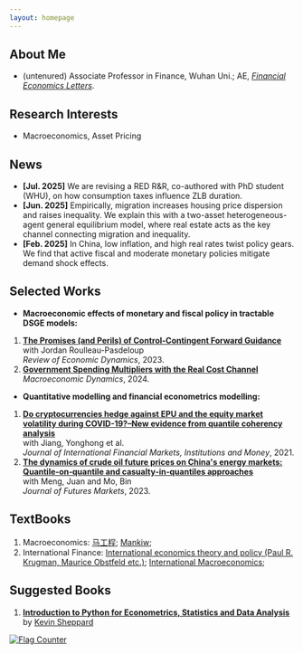 ```yaml
---
layout: homepage
---
```


## About Me
- (untenured) Associate Professor in Finance, Wuhan Uni.; AE, [*Financial Economics Letters*](https://www.anserpress.org/journal/fel).


## Research Interests

- Macroeconomics, Asset Pricing


## News
- **[Jul. 2025]** We are revising a RED R\&R, co-authored with PhD student (WHU), on how consumption taxes influence ZLB duration.
- **[Jun. 2025]** Empirically, migration increases housing price dispersion and raises inequality. We explain this with a two-asset heterogeneous-agent general equilibrium model, where real estate acts as the key channel connecting migration and inequality.
- **[Feb. 2025]** In China, low inflation, and high real rates twist policy gears. We find that active fiscal and moderate monetary policies mitigate demand shock effects.


## Selected Works
- **Macroeconomic effects of monetary and fiscal policy in tractable DSGE models:**
1. **[The Promises (and Perils) of Control-Contingent Forward Guidance](https://doi.org/10.1016/j.red.2022.07.002)** <br>
  with Jordan Roulleau-Pasdeloup <br>
  *Review of Economic Dynamics*, 2023.
2. **[Government Spending Multipliers with the Real Cost Channel](https://doi.org/10.1017/S1365100523000251)** <br>
  *Macroeconomic Dynamics*, 2024.
  
- **Quantitative modelling and financial econometrics modelling:**
1. **[Do cryptocurrencies hedge against EPU and the equity market volatility during COVID-19?–New evidence from quantile coherency analysis](https://doi.org/10.1016/j.intfin.2021.101324)** <br>
     with Jiang, Yonghong et al.<br>
    *Journal of International Financial Markets, Institutions and Money*, 2021.
2. **[The dynamics of crude oil future prices on China's energy markets: Quantile‐on‐quantile and casualty‐in‐quantiles approaches](https://doi.org/10.1002/fut.22459)** <br>
     with Meng, Juan and Mo, Bin <br>
     *Journal of Futures Markets*, 2023.  

## TextBooks
1. Macroeconomics:  <a href="/assets/pdfs/textbook/西方经济学（第二版）下册.pdf" target="_blank" class="btn btn-sm z-depth-0" role="button">马工程</a>; <a href="/assets/pdfs/textbook/Macroeconomics (N. Gregory Mankiw).pdf" target="_blank" class="btn btn-sm z-depth-0" role="button">Mankiw</a>;
2. International Finance: [International economics  theory and policy (Paul R. Krugman, Maurice Obstfeld etc.)](https://pan.baidu.com/s/1UkSc48EGvddarSHBUhZzNg?pwd=mznc);
<a href="/assets/pdfs/textbook/International Macroeconomics.pdf" target="_blank" class="btn btn-sm z-depth-0" role="button">International Macroeconomics</a>;


## Suggested Books
1. **[Introduction to Python for Econometrics, Statistics and Data Analysis](https://www.kevinsheppard.com/files/teaching/python/notes/python_introduction_2021.pdf)**<by>
  by <a href="https://www.kevinsheppard.com/teaching/python/course/" target="_blank" class="btn btn-sm z-depth-0" role="button">Kevin Sheppard</a>

<a href="https://info.flagcounter.com/HPoq"><img src="https://s11.flagcounter.com/count2/HPoq/bg_FFFFFF/txt_000000/border_CCCCCC/columns_2/maxflags_10/viewers_0/labels_0/pageviews_0/flags_0/percent_0/" alt="Flag Counter" border="0"></a>      

